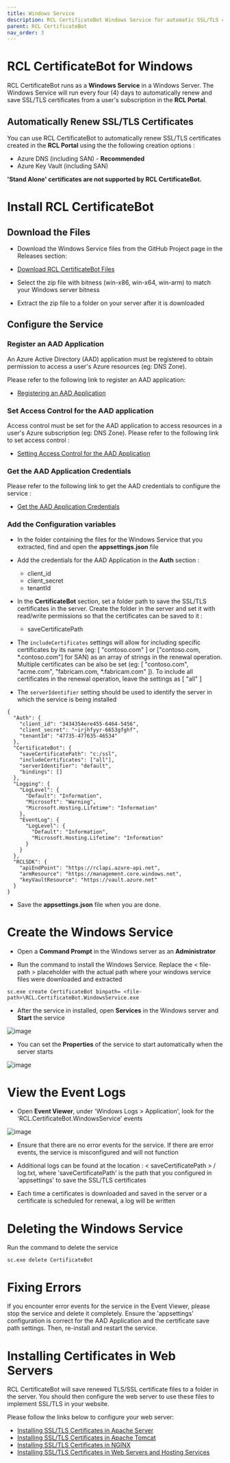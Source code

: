 ```yaml
---
title: Windows Service
description: RCL CertificateBot Windows Service for automatic SSL/TLS certificate installation and renewal in a Windows server 
parent: RCL CertificateBot
nav_order: 3
---
```


# RCL CertificateBot for Windows

RCL CertificateBot runs as a **Windows Service** in a Windows Server. The Windows Service will run every four (4) days to automatically renew and save SSL/TLS certificates from a user's subscription in the **RCL Portal**.

## Automatically Renew SSL/TLS Certificates

You can use RCL CertificateBot to automatically renew SSL/TLS certificates created in the **RCL Portal** using the the following creation options :

- Azure DNS (including SAN) - **Recommended**
- Azure Key Vault (including SAN)

**'Stand Alone' certificates are not supported by RCL CertificateBot.**

# Install RCL CertificateBot
## Download the Files

- Download the Windows Service files from the GitHub Project page in the Releases section:

- [Download RCL CertificateBot Files](https://github.com/rcl-ssl/RCL.CertificateBot/releases/tag/V2.1)

- Select the zip file with bitness (win-x86, win-x64, win-arm) to match your Windows server bitness

- Extract the zip file to a folder on your server after it is downloaded

## Configure the Service

### Register an AAD Application

An Azure Active Directory (AAD) application must be registered to obtain permission to access a user's Azure resources (eg: DNS Zone). 

Please refer to the following link to register an AAD application:

- [Registering an AAD Application](../authorization/aad-application)

### Set Access Control for the AAD application

Access control must be set for the AAD application to access resources in a user's Azure subscription (eg: DNS Zone). Please refer to the following link to set access control :

- [Setting Access Control for the AAD Application](../authorization/access-control-app)

### Get the AAD Application Credentials 

Please refer to the following link to get the AAD credentials to configure the service :

- [Get the AAD Application Credentials](../authorization/aad-application#get-the-aad-application-credentials)

### Add the Configuration variables

- In the folder containing the files for the Windows Service that you extracted, find and open the **appsettings.json** file

- Add the credentials for the AAD Application in the **Auth** section :

  - client_id
  - client_secret
  - tenantId

- In the **CertificateBot** section, set a folder path to save the SSL/TLS certificates in the server. Create the folder in the server and set it with read/write permissions so that the certificates can be saved to it :

  - saveCertificatePath

- The ``includeCertificates`` settings will allow for including specific certificates by its name 
(eg: [ "contoso.com" ] or ["contoso.com, *.contoso.com"] for SAN) as an array of strings in the renewal operation. Multiple certificates can be also be set (eg: [ "contoso.com", "acme.com", "fabricam.com, *.fabricam.com" ]). To include all certificates in the renewal operation, leave the settings as [ "all" ]

- The ``serverIdentifier`` setting should be used to identify the server in which the service is being installed

```
{
  "Auth": {
    "client_id": "3434354ere455-6464-5456",
    "client_secret": "~irjhfyyr-6653gfghf",
    "tenantId": "47735-477635-46534"
  },
  "CertificateBot": {
    "saveCertificatePath": "c:/ssl",
    "includeCertificates": ["all"],
    "serverIdentifier": "default",
    "bindings": []
  },
  "Logging": {
    "LogLevel": {
      "Default": "Information",
      "Microsoft": "Warning",
      "Microsoft.Hosting.Lifetime": "Information"
    },
    "EventLog": {
      "LogLevel": {
        "Default": "Information",
        "Microsoft.Hosting.Lifetime": "Information"
      }
    }
  },
  "RCLSDK": {
    "apiEndPoint": "https://rclapi.azure-api.net",
    "armResource": "https://management.core.windows.net",
    "keyVaultResource": "https://vault.azure.net"
  }
}
```

- Save the **appsettings.json** file when you are done.

# Create the Windows Service

- Open a **Command Prompt** in the Windows server as an **Administrator**

- Run the command to install the Windows Service. Replace the < file-path > placeholder with the actual path where your windows service files were downloaded and extracted

```
sc.exe create CertificateBot binpath= <file-path>\RCL.CertificateBot.WindowsService.exe
```

- After the service in installed, open **Services** in the Windows server and **Start** the service

![image](../images/certbot/winservice-start.png)

- You can set the **Properties** of the service to start automatically when the server starts

![image](../images/certbot/winservice-automatic.png)

# View the Event Logs

- Open **Event Viewer**, under 'Windows Logs > Application', look for the 'RCL.CertificateBot.WindowsService' events

![image](../images/certbot/winservice-events.PNG)

- Ensure that there are no error events for the service. If there are error events, the service is misconfigured and will not function

- Additional logs can be found at the location : < saveCertificatePath > / log.txt, where 'saveCertificatePath' is the path that you configured in 'appsettings' to save the SSL/TLS certificates

- Each time a certificates is downloaded and saved in the server or a certificate is scheduled for renewal, a log will be written

# Deleting the Windows Service

Run the command to delete the service

```
sc.exe delete CertificateBot  
```

# Fixing Errors

If you encounter error events for the service in the Event Viewer, please stop the service and delete it completely. Ensure the 'appsettings' configuration is correct for the AAD Application and the certificate save path settings. Then, re-install and restart the service.

# Installing Certificates in Web Servers

RCL CertificateBot will save renewed TLS/SSL certificate files to a folder in the server. You should then configure the web server to use these files to implement SSL/TLS in your website.

Please follow the links below to configure your web server:

- [Installing SSL/TLS Certificates in Apache Server](../installations/apache)
- [Installing SSL/TLS Certificates in Apache Tomcat](../installations/apache-tomcat)
- [Installing SSL/TLS Certificates in NGINX](../installations/nginx)
- [Installing SSL/TLS Certificates in Web Servers and Hosting Services](../installations/web-servers)


